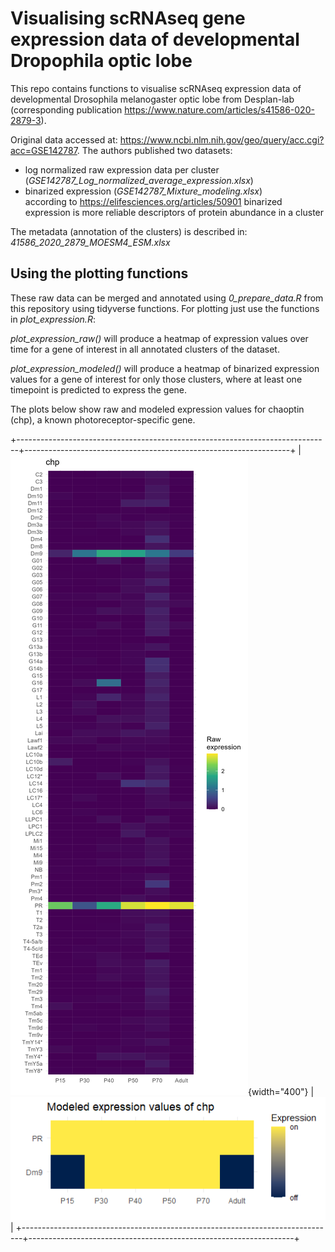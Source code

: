 # Visualising scRNAseq gene expression data of developmental Dropophila optic lobe 

This repo contains functions to visualise scRNAseq expression data of developmental Drosophila melanogaster optic lobe from Desplan-lab (corresponding publication <https://www.nature.com/articles/s41586-020-2879-3>).

Original data accessed at: <https://www.ncbi.nlm.nih.gov/geo/query/acc.cgi?acc=GSE142787>. The authors published two datasets:

-   log normalized raw expression data per cluster (*GSE142787_Log_normalized_average_expression.xlsx*)
-   binarized expression (*GSE142787_Mixture_modeling.xlsx*)\
    according to <https://elifesciences.org/articles/50901> binarized expression is more reliable descriptors of protein abundance in a cluster

The metadata (annotation of the clusters) is described in: *41586_2020_2879_MOESM4_ESM.xlsx*

## Using the plotting functions

These raw data can be merged and annotated using *0_prepare_data.R* from this repository using tidyverse functions. For plotting just use the functions in *plot_expression.R*:

*plot_expression_raw()* will produce a heatmap of expression values over time for a gene of interest in all annotated clusters of the dataset.

*plot_expression_modeled()* will produce a heatmap of binarized expression values for a gene of interest for only those clusters, where at least one timepoint is predicted to express the gene.

The plots below show raw and modeled expression values for chaoptin (chp), a known photoreceptor-specific gene.

+------------------------------------------------------------------------------+------------------------------------------------------------------+
| ![Raw expression values of an example gene](chp_Expression.png){width="400"} | ![modeled expression values of an example gene](chp_modeled.png) |
+------------------------------------------------------------------------------+------------------------------------------------------------------+
